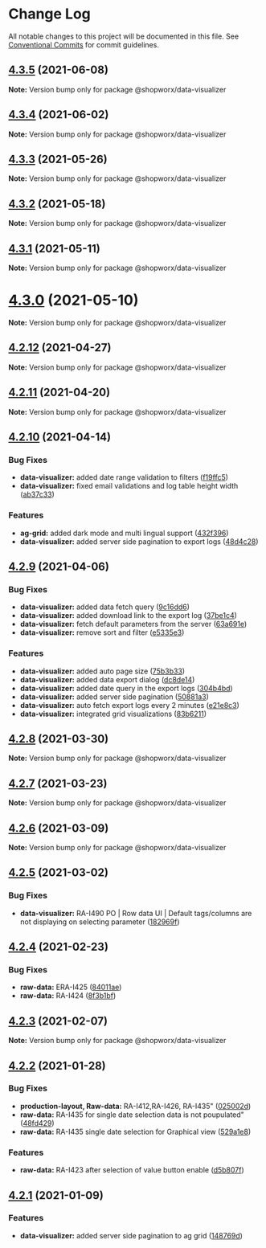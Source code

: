 # Change Log

All notable changes to this project will be documented in this file.
See [Conventional Commits](https://conventionalcommits.org) for commit guidelines.

## [4.3.5](https://bitbucket.org/entrib/shopworx/compare/v4.3.4...v4.3.5) (2021-06-08)

**Note:** Version bump only for package @shopworx/data-visualizer





## [4.3.4](https://bitbucket.org/entrib/shopworx/compare/v4.3.3...v4.3.4) (2021-06-02)

**Note:** Version bump only for package @shopworx/data-visualizer





## [4.3.3](https://bitbucket.org/entrib/shopworx/compare/v4.3.2...v4.3.3) (2021-05-26)

**Note:** Version bump only for package @shopworx/data-visualizer





## [4.3.2](https://bitbucket.org/entrib/shopworx/compare/v4.3.1...v4.3.2) (2021-05-18)

**Note:** Version bump only for package @shopworx/data-visualizer





## [4.3.1](https://bitbucket.org/entrib/shopworx/compare/v4.3.0...v4.3.1) (2021-05-11)

**Note:** Version bump only for package @shopworx/data-visualizer





# [4.3.0](https://bitbucket.org/entrib/shopworx/compare/v4.2.12...v4.3.0) (2021-05-10)

**Note:** Version bump only for package @shopworx/data-visualizer





## [4.2.12](https://bitbucket.org/entrib/shopworx/compare/v4.2.11...v4.2.12) (2021-04-27)

**Note:** Version bump only for package @shopworx/data-visualizer





## [4.2.11](https://bitbucket.org/entrib/shopworx/compare/v4.2.10...v4.2.11) (2021-04-20)

**Note:** Version bump only for package @shopworx/data-visualizer





## [4.2.10](https://bitbucket.org/entrib/shopworx/compare/v4.2.9...v4.2.10) (2021-04-14)


### Bug Fixes

* **data-visualizer:** added date range validation to filters ([f19ffc5](https://bitbucket.org/entrib/shopworx/commits/f19ffc59a089a0814308a65da5309f0a939ea39b))
* **data-visualizer:** fixed email validations and log table height width ([ab37c33](https://bitbucket.org/entrib/shopworx/commits/ab37c33e93831839e63c781581b63e2d8bfc0977))


### Features

* **ag-grid:** added dark mode and multi lingual support ([432f396](https://bitbucket.org/entrib/shopworx/commits/432f396123d1fff775a2010bc9b4c72cb6bc2267))
* **data-visualizer:** added server side pagination to export logs ([48d4c28](https://bitbucket.org/entrib/shopworx/commits/48d4c28e25e90f83762b1be81b2a3258262d38c1))





## [4.2.9](https://bitbucket.org/entrib/shopworx/compare/v4.2.8...v4.2.9) (2021-04-06)


### Bug Fixes

* **data-visualizer:** added data fetch query ([9c16dd6](https://bitbucket.org/entrib/shopworx/commits/9c16dd692056c78329825d9ce44c0c704dbdad9e))
* **data-visualizer:** added download link to the export log ([37be1c4](https://bitbucket.org/entrib/shopworx/commits/37be1c4ccfc4862f2259da12d590bfc9b7c9029a))
* **data-visualizer:** fetch default parameters from the server ([63a691e](https://bitbucket.org/entrib/shopworx/commits/63a691e9c9d197791e311dc966ecd9eb83b32ff2))
* **data-visualizer:** remove sort and filter ([e5335e3](https://bitbucket.org/entrib/shopworx/commits/e5335e301460fe628eaf54b7ec38631e31083c6b))


### Features

* **data-visualizer:** added auto page size ([75b3b33](https://bitbucket.org/entrib/shopworx/commits/75b3b3332b6aa84b04c9c52206feafb38ab26a68))
* **data-visualizer:** added data export dialog ([dc8de14](https://bitbucket.org/entrib/shopworx/commits/dc8de146c2509a73ae1fb308c209190c09c776d4))
* **data-visualizer:** added date query in the export logs ([304b4bd](https://bitbucket.org/entrib/shopworx/commits/304b4bda22d857fe88d43c8fbee0a3685db5ad15))
* **data-visualizer:** added server side pagination ([50881a3](https://bitbucket.org/entrib/shopworx/commits/50881a311bd90534a71b0c22e3ff16491175a191))
* **data-visualizer:** auto fetch export logs every 2 minutes ([e21e8c3](https://bitbucket.org/entrib/shopworx/commits/e21e8c3931248f1315e593d088ae840d58978cc3))
* **data-visualizer:** integrated grid visualizations ([83b6211](https://bitbucket.org/entrib/shopworx/commits/83b6211db842467ee816f8815261650007c8624a))





## [4.2.8](https://bitbucket.org/entrib/shopworx/compare/v4.2.7...v4.2.8) (2021-03-30)

**Note:** Version bump only for package @shopworx/data-visualizer





## [4.2.7](https://bitbucket.org/entrib/shopworx/compare/v4.2.6...v4.2.7) (2021-03-23)

**Note:** Version bump only for package @shopworx/data-visualizer





## [4.2.6](https://bitbucket.org/entrib/shopworx/compare/v4.2.5...v4.2.6) (2021-03-09)

**Note:** Version bump only for package @shopworx/data-visualizer





## [4.2.5](https://bitbucket.org/entrib/shopworx/compare/v4.2.4...v4.2.5) (2021-03-02)


### Bug Fixes

* **data-visualizer:** RA-I490 PO | Row data UI | Default tags/columns are not displaying on selecting parameter ([182969f](https://bitbucket.org/entrib/shopworx/commits/182969f89f8302aaa227b465ce57fe64ff933cf8))





## [4.2.4](https://bitbucket.org/entrib/shopworx/compare/v4.2.3...v4.2.4) (2021-02-23)


### Bug Fixes

* **raw-data:** ERA-I425 ([84011ae](https://bitbucket.org/entrib/shopworx/commits/84011ae2802d75e1c5d2fc1f6425e756ff3f0be9))
* **raw-data:** RA-I424 ([8f3b1bf](https://bitbucket.org/entrib/shopworx/commits/8f3b1bf7334883af3092803b4792f3e4c7886ace))





## [4.2.3](https://bitbucket.org/entrib/shopworx/compare/v4.2.2...v4.2.3) (2021-02-07)

**Note:** Version bump only for package @shopworx/data-visualizer





## [4.2.2](https://bitbucket.org/entrib/shopworx/compare/v4.2.1...v4.2.2) (2021-01-28)


### Bug Fixes

* **production-layout, Raw-data:** RA-I412,RA-I426, RA-I435" ([025002d](https://bitbucket.org/entrib/shopworx/commits/025002dc73907de58c84baf6be1485e277f6fd7d))
* **raw-data:** RA-I435 for single date selection data is not poupulated" ([48fd429](https://bitbucket.org/entrib/shopworx/commits/48fd42902deccde5b175724241f334084f749dee))
* **raw-data:** RA-I435 single date selection for Graphical view ([529a1e8](https://bitbucket.org/entrib/shopworx/commits/529a1e8d10ff8d2f0057d8428e640ea8118d001a))


### Features

* **raw-data:** RA-I423 after selection of value button enable ([d5b807f](https://bitbucket.org/entrib/shopworx/commits/d5b807f81b7ae078f54f1a10f4c57c847d13c425))





## [4.2.1](https://bitbucket.org/entrib/shopworx/compare/v4.2.0-alpha.3...v4.2.1) (2021-01-09)


### Features

* **data-visualizer:** added server side pagination to ag grid ([148769d](https://bitbucket.org/entrib/shopworx/commits/148769d19cc4a99f2532e1f676d274d7cb49b1ce))
